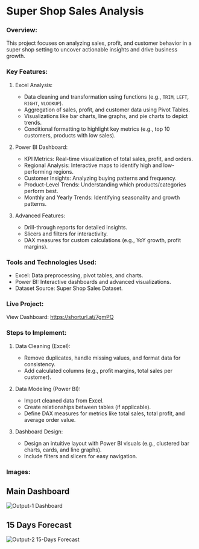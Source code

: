 # Super Shop Sales Analysis
### Overview:
This project focuses on analyzing sales, profit, and customer behavior in a super shop setting to uncover actionable insights and drive business growth.

### Key Features:
1. Excel Analysis:
   - Data cleaning and transformation using functions (e.g., `TRIM`, `LEFT`, `RIGHT`, `VLOOKUP`).
   - Aggregation of sales, profit, and customer data using Pivot Tables.
   - Visualizations like bar charts, line graphs, and pie charts to depict trends.
   - Conditional formatting to highlight key metrics (e.g., top 10 customers, products with low sales).

2. Power BI Dashboard:
   - KPI Metrics: Real-time visualization of total sales, profit, and orders.
   - Regional Analysis: Interactive maps to identify high and low-performing regions.
   - Customer Insights: Analyzing buying patterns and frequency.
   - Product-Level Trends: Understanding which products/categories perform best.
   - Monthly and Yearly Trends: Identifying seasonality and growth patterns.

3. Advanced Features:
   - Drill-through reports for detailed insights.
   - Slicers and filters for interactivity.
   - DAX measures for custom calculations (e.g., YoY growth, profit margins).

### Tools and Technologies Used:
- Excel: Data preprocessing, pivot tables, and charts.
- Power BI: Interactive dashboards and advanced visualizations.
- Dataset Source: Super Shop Sales Dataset.

### Live Project:
View Dashboard: https://shorturl.at/7gmPQ

### Steps to Implement:
1. Data Cleaning (Excel):
   - Remove duplicates, handle missing values, and format data for consistency.
   - Add calculated columns (e.g., profit margins, total sales per customer).

2. Data Modeling (Power BI):
   - Import cleaned data from Excel.
   - Create relationships between tables (if applicable).
   - Define DAX measures for metrics like total sales, total profit, and average order value.

3. Dashboard Design:
   - Design an intuitive layout with Power BI visuals (e.g., clustered bar charts, cards, and line graphs).
   - Include filters and slicers for easy navigation.

### Images:
## Main Dashboard
![Output-1 Dashboard](https://github.com/user-attachments/assets/ab2945d9-eabe-404e-8d19-08fb73f01f65)

## 15 Days Forecast
![Output-2 15-Days Forecast](https://github.com/user-attachments/assets/dc9bf103-f9c8-459d-ac5c-7f51fa40bd13)
